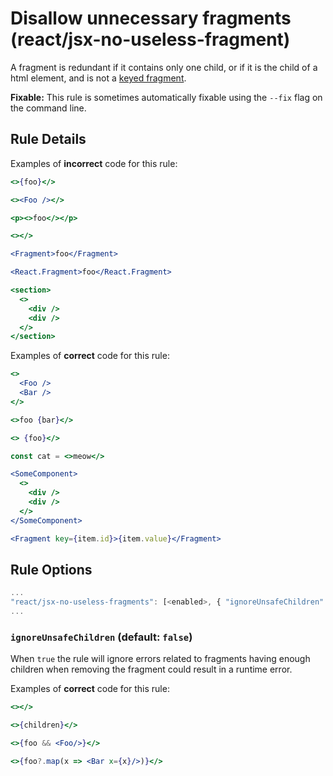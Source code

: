 # Disallow unnecessary fragments (react/jsx-no-useless-fragment)

A fragment is redundant if it contains only one child, or if it is the child of a html element, and is not a [keyed fragment](https://reactjs.org/docs/fragments.html#keyed-fragments).

**Fixable:** This rule is sometimes automatically fixable using the `--fix` flag on the command line.

## Rule Details

Examples of **incorrect** code for this rule:

```jsx
<>{foo}</>

<><Foo /></>

<p><>foo</></p>

<></>

<Fragment>foo</Fragment>

<React.Fragment>foo</React.Fragment>

<section>
  <>
    <div />
    <div />
  </>
</section>
```

Examples of **correct** code for this rule:

```jsx
<>
  <Foo />
  <Bar />
</>

<>foo {bar}</>

<> {foo}</>

const cat = <>meow</>

<SomeComponent>
  <>
    <div />
    <div />
  </>
</SomeComponent>

<Fragment key={item.id}>{item.value}</Fragment>
```

## Rule Options

```js
...
"react/jsx-no-useless-fragments": [<enabled>, { "ignoreUnsafeChildren": <boolean> }]
...
```

### `ignoreUnsafeChildren` (default: `false`)

When `true` the rule will ignore errors related to fragments having enough
children when removing the fragment could result in a runtime error.

Examples of **correct** code for this rule:

```jsx
<></>

<>{children}</>

<>{foo && <Foo/>}</>

<>{foo?.map(x => <Bar x={x}/>)}</>
```
